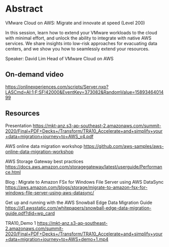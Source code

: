 # Abstract

VMware Cloud on AWS: Migrate and innovate at speed (Level 200)

In this session, learn how to extend your VMware workloads to the cloud with minimal effort, and unlock the ability to integrate with native AWS services. We share insights into low-risk approaches for evacuating data centers, and we show you how to seamlessly extend your resources.

Speaker: David Lim
Head of VMware Cloud on AWS

## On-demand video

<https://onlinexperiences.com/scripts/Server.nxp?LASCmd=AI:1;F:SF!42000&EventKey=373082&RandomValue=1589346401499>

## Resources

Presentation
<https://mkt-anz.s3-ap-southeast-2.amazonaws.com/summit-2020/Final+PDF+Decks+/Transform/TRA10_Accelerate+and+simplify+your+data+migration+journey+to+AWS_v4.pdf>

AWS online data migration workshop
<https://github.com/aws-samples/aws-online-data-migration-workshop>

AWS Storage Gateway best practices
<https://docs.aws.amazon.com/storagegateway/latest/userguide/Performance.html>

Blog : Migrate to Amazon FSx for Windows File Server using AWS DataSync
<https://aws.amazon.com/blogs/storage/migrate-to-amazon-fsx-for-windows-file-server-using-aws-datasync/>

Get up and running with the AWS Snowball Edge Data Migration Guide
<https://d1.awsstatic.com/whitepapers/snowball-edge-data-migration-guide.pdf?did=wp_card>

TRA10_Demo 1
<https://mkt-anz.s3-ap-southeast-2.amazonaws.com/summit-2020/Final+PDF+Decks+/Transform/TRA10_Accelerate+and+simplify+your+data+migration+journey+to+AWS+demo+1.mp4>
